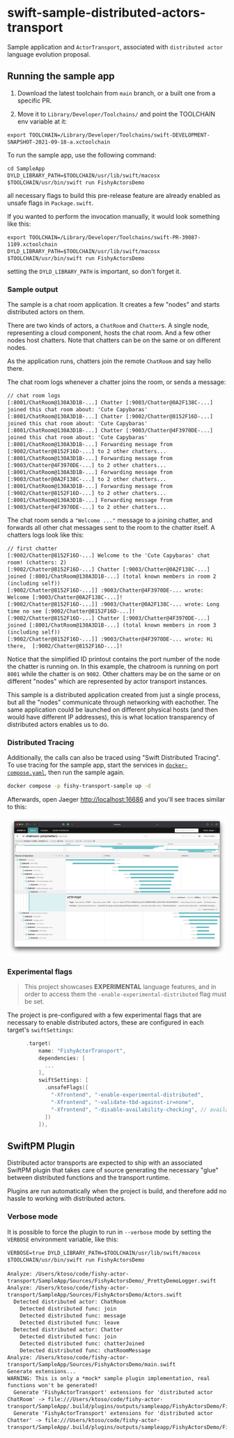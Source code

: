 # swift-sample-distributed-actors-transport

Sample application and `ActorTransport`, associated with `distributed actor` language evolution proposal.

## Running the sample app

1. Download the latest toolchain from `main` branch, or a built one from a specific PR. 

3. Move it to `Library/Developer/Toolchains/` and point the TOOLCHAIN env variable at it:

```
export TOOLCHAIN=/Library/Developer/Toolchains/swift-DEVELOPMENT-SNAPSHOT-2021-09-18-a.xctoolchain
```

To run the sample app, use the following command:

```
cd SampleApp
DYLD_LIBRARY_PATH=$TOOLCHAIN/usr/lib/swift/macosx $TOOLCHAIN/usr/bin/swift run FishyActorsDemo
```

all necessary flags to build this pre-release feature are already enabled as unsafe flags in `Package.swift`.

If you wanted to perform the invocation manually, it would look something like this:

```
export TOOLCHAIN=/Library/Developer/Toolchains/swift-PR-39087-1109.xctoolchain
DYLD_LIBRARY_PATH=$TOOLCHAIN/usr/lib/swift/macosx $TOOLCHAIN/usr/bin/swift run FishyActorsDemo
```

setting the `DYLD_LIBRARY_PATH` is important, so don't forget it.

### Sample output

The sample is a chat room application. It creates a few "nodes" and starts distributed actors on them. 

There are two kinds of actors, a `ChatRoom` and `Chatter`s. A single node, representing a cloud component, hosts the chat room. And a few other nodes host chatters. Note that chatters can be on the same or on different nodes.

As the application runs, chatters join the remote `ChatRoom` and say hello there.

The chat room logs whenever a chatter joins the room, or sends a message:

```
// chat room logs
[:8001/ChatRoom@130A3D1B-...] Chatter [:9003/Chatter@0A2F138C-...] joined this chat room about: 'Cute Capybaras'
[:8001/ChatRoom@130A3D1B-...] Chatter [:9002/Chatter@8152F16D-...] joined this chat room about: 'Cute Capybaras'
[:8001/ChatRoom@130A3D1B-...] Chatter [:9003/Chatter@4F3970DE-...] joined this chat room about: 'Cute Capybaras'
[:8001/ChatRoom@130A3D1B-...] Forwarding message from [:9002/Chatter@8152F16D-...] to 2 other chatters...
[:8001/ChatRoom@130A3D1B-...] Forwarding message from [:9003/Chatter@4F3970DE-...] to 2 other chatters...
[:8001/ChatRoom@130A3D1B-...] Forwarding message from [:9003/Chatter@0A2F138C-...] to 2 other chatters...
[:8001/ChatRoom@130A3D1B-...] Forwarding message from [:9002/Chatter@8152F16D-...] to 2 other chatters...
[:8001/ChatRoom@130A3D1B-...] Forwarding message from [:9003/Chatter@4F3970DE-...] to 2 other chatters...
```

The chat room sends a `"Welcome ..."` message to a joining chatter, and forwards all other chat messages sent to the room to the chatter itself.
A chatters logs look like this: 

```
// first chatter
[:9002/Chatter@8152F16D-...] Welcome to the 'Cute Capybaras' chat room! (chatters: 2)
[:9002/Chatter@8152F16D-...] Chatter [:9003/Chatter@0A2F138C-...] joined [:8001/ChatRoom@130A3D1B-...] (total known members in room 2 (including self))
[:9002/Chatter@8152F16D-...]] :9003/Chatter@4F3970DE-... wrote: Welcome [:9003/Chatter@0A2F138C-...]!
[:9002/Chatter@8152F16D-...]] :9003/Chatter@0A2F138C-... wrote: Long time no see [:9002/Chatter@8152F16D-...]!
[:9002/Chatter@8152F16D-...] Chatter [:9003/Chatter@4F3970DE-...] joined [:8001/ChatRoom@130A3D1B-...] (total known members in room 3 (including self))
[:9002/Chatter@8152F16D-...]] :9003/Chatter@4F3970DE-... wrote: Hi there,  [:9002/Chatter@8152F16D-...]!
```

Notice that the simplified ID printout contains the port number of the node the chatter is running on. In this example, the chatroom is running on port `8001` while the chatter is on `9002`. Other chatters may be on the same or on different "nodes" which are represented by actor transport instances. 

This sample is a distributed application created from just a single process, but all the "nodes" communicate through networking with eachother.
The same application could be launched on different physical hosts (and then would have different IP addresses), this is what location transparency of distributed actors enables us to do.

### Distributed Tracing

Additionally, the calls can also be traced using "Swift Distributed Tracing". To use tracing for the sample app, start the services in [`docker-compose.yaml`](SampleApp/docker-compose.yaml), then run the sample again.

```sh
docker compose -p fishy-transport-sample up -d
```

Afterwards, open Jaeger [http://localhost:16686](http://localhost:16686) and you'll see traces similar to this:

![Jaeger Example Trace](images/jaeger-trace.png)

### Experimental flags

> This project showcases **EXPERIMENTAL** language features, and in order to access them the `-enable-experimental-distributed` flag must be set.

The project is pre-configured with a few experimental flags that are necessary to enable distributed actors, these are configured in each target's `swiftSettings`:

```swift
      .target(
          name: "FishyActorTransport",
          dependencies: [
            ...
          ],
          swiftSettings: [
            .unsafeFlags([
              "-Xfrontend", "-enable-experimental-distributed",
              "-Xfrontend", "-validate-tbd-against-ir=none",
              "-Xfrontend", "-disable-availability-checking", // availability does not matter since _Distributed is not part of the SDK at this point
            ])
          ]),
```

## SwiftPM Plugin

Distributed actor transports are expected to ship with an associated SwiftPM plugin that takes care of source generating the necessary "glue" between distributed functions and the transport runtime.

Plugins are run automatically when the project is build, and therefore add no hassle to working with distributed actors.

### Verbose mode

It is possible to force the plugin to run in `--verbose` mode by setting the `VERBOSE` environment variable, like this:


```
VERBOSE=true DYLD_LIBRARY_PATH=$TOOLCHAIN/usr/lib/swift/macosx $TOOLCHAIN/usr/bin/swift run FishyActorsDemo

Analyze: /Users/ktoso/code/fishy-actor-transport/SampleApp/Sources/FishyActorsDemo/_PrettyDemoLogger.swift
Analyze: /Users/ktoso/code/fishy-actor-transport/SampleApp/Sources/FishyActorsDemo/Actors.swift
  Detected distributed actor: ChatRoom
    Detected distributed func: join
    Detected distributed func: message
    Detected distributed func: leave
  Detected distributed actor: Chatter
    Detected distributed func: join
    Detected distributed func: chatterJoined
    Detected distributed func: chatRoomMessage
Analyze: /Users/ktoso/code/fishy-actor-transport/SampleApp/Sources/FishyActorsDemo/main.swift
Generate extensions...
WARNING: This is only a *mock* sample plugin implementation, real functions won't be generated!
  Generate 'FishyActorTransport' extensions for 'distributed actor ChatRoom' -> file:///Users/ktoso/code/fishy-actor-transport/SampleApp/.build/plugins/outputs/sampleapp/FishyActorsDemo/FishyActorTransportPlugin/GeneratedFishyActors_1.swift
  Generate 'FishyActorTransport' extensions for 'distributed actor Chatter' -> file:///Users/ktoso/code/fishy-actor-transport/SampleApp/.build/plugins/outputs/sampleapp/FishyActorsDemo/FishyActorTransportPlugin/GeneratedFishyActors_1.swift
```
